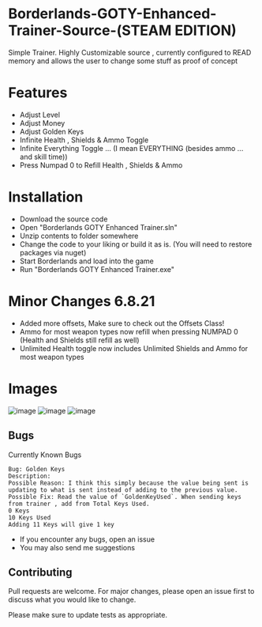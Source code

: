 # Borderlands-GOTY-Enhanced-Trainer-Source-(STEAM EDITION)
Simple Trainer. Highly Customizable source , currently configured to READ memory and allows the user to change some stuff as proof of concept

# Features
- Adjust Level
- Adjust Money
- Adjust Golden Keys
- Infinite Health , Shields & Ammo Toggle
- Infinite Everything Toggle ... (I mean EVERYTHING (besides ammo ... and skill time))
- Press Numpad 0 to Refill Health , Shields & Ammo

# Installation
- Download the source code
- Open "Borderlands GOTY Enhanced Trainer.sln"
- Unzip contents to folder somewhere
- Change the code to your liking or build it as is. (You will need to restore packages via nuget)
- Start Borderlands and load into the game
- Run "Borderlands GOTY Enhanced Trainer.exe"

# Minor Changes 6.8.21
- Added more offsets, Make sure to check out the Offsets Class!
- Ammo for most weapon types now refill when pressing NUMPAD 0 (Health and Shields still refill as well)
- Unlimited Health toggle now includes Unlimited Shields and Ammo for most weapon types

# Images
![image](https://user-images.githubusercontent.com/80198020/121113312-d16abd80-c7df-11eb-93a0-17420e3544a5.png)
![image](https://user-images.githubusercontent.com/80198020/121112725-cd8a6b80-c7de-11eb-9a9f-21d76c0c4dfa.png)
![image](https://user-images.githubusercontent.com/80198020/121112768-e266ff00-c7de-11eb-949f-7053271488f3.png)



## Bugs
Currently Known Bugs
```
Bug: Golden Keys
Description: 
Possible Reason: I think this simply because the value being sent is updating to what is sent instead of adding to the previous value.
Possible Fix: Read the value of `GoldenKeyUsed`. When sending keys from trainer , add from Total Keys Used. 
0 Keys
10 Keys Used
Adding 11 Keys will give 1 key

```
- If you encounter any bugs, open an issue
- You may also send me suggestions

## Contributing
Pull requests are welcome. For major changes, please open an issue first to discuss what you would like to change.

Please make sure to update tests as appropriate.
